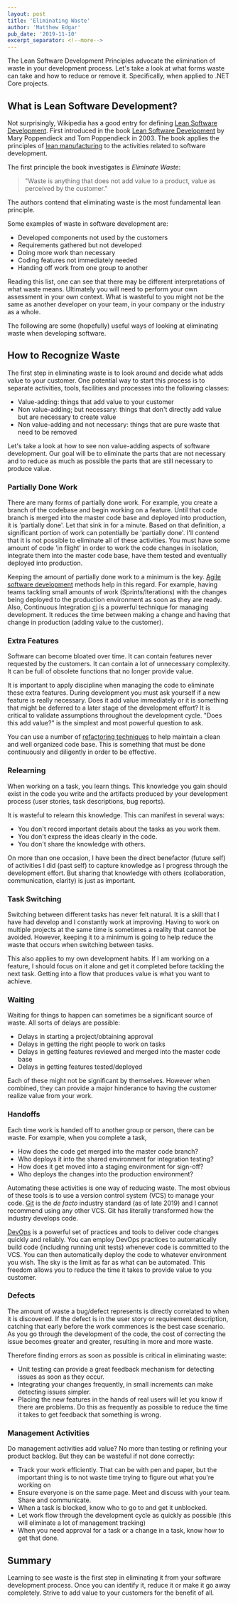 ```yaml
---
layout: post
title: 'Eliminating Waste'
author: 'Matthew Edgar'
pub_date: '2019-11-10'
excerpt_separator: <!--more-->
---
```


The Lean Software Development Principles advocate the elimination of waste in your development
process. Let's take a look at what forms waste can take and how to reduce or remove it. Specifically,
when applied to .NET Core projects.

<!--more-->

## What is Lean Software Development?

Not surprisingly, Wikipedia has a good entry for defining [Lean Software Development][lean-wiki].
First introduced in the book [Lean Software Development][lean-book] by Mary Poppendieck and Tom Poppendieck in 2003. The book applies the principles of [lean manufacturing][lean-manufacturing] to the activities related to software development.

The first principle the book investigates is _Eliminate Waste_:

> "Waste is anything that does not add value to a product, value as perceived by the customer."

The authors contend that eliminating waste is the most fundamental lean principle.

Some examples of waste in software development are:

- Developed components not used by the customers
- Requirements gathered but not developed
- Doing more work than necessary
- Coding features not immediately needed
- Handing off work from one group to another

Reading this list, one can see that there may be different interpretations of what waste means. Ultimately
you will need to perform your own assessment in your own context. What is wasteful to you might not be the same
as another developer on your team, in your company or the industry as a whole.

The following are some (hopefully) useful ways of looking at eliminating waste when developing software.

## How to Recognize Waste

The first step in eliminating waste is to look around and decide what adds value to your customer. One
potential way to start this process is to separate activities, tools, facilities and processes into
the following classes:

- Value-adding: things that add value to your customer
- Non value-adding; but necessary: things that don't directly add value but are necessary to create value
- Non value-adding and not necessary: things that are pure waste that need to be removed

Let's take a look at how to see non value-adding aspects of software development. Our goal will be
to eliminate the parts that are not necessary and to reduce as much as possible the parts that
are still necessary to produce value.

### Partially Done Work

There are many forms of partially done work. For example, you create a branch of the codebase and begin working
on a feature. Until that code branch is merged into the master code base and deployed into production, it is
'partially done'. Let that sink in for a minute. Based on that definition, a significant portion of work can
potentially be 'partially done'. I'll contend that it is not possible to eliminate all of these activities. You
must have some amount of code 'in flight' in order to work the code changes in isolation, integrate them into
the master code base, have them tested and eventually deployed into production.

Keeping the amount of partially done work to a minimum is the key. [Agile software development][agile] methods help
in this regard. For example, having teams tackling small amounts of work (Sprints/Iterations) with the changes being
deployed to the production environment as soon as they are ready. Also, Continuous Integration [ci] is a
powerful technique for managing development. It reduces the time between making a change and having that change
in production (adding value to the customer).

### Extra Features

Software can become bloated over time. It can contain features never requested by the customers. It can
contain a lot of unnecessary complexity. It can be full of obsolete functions that no longer provide
value.

It is important to apply discipline when managing the code to eliminate these extra features. During development
you must ask yourself if a new feature is really necessary. Does it add value immediately or it is something
that might be deferred to a later stage of the development effort? It is critical to validate assumptions
throughout the development cycle. "Does this add value?" is the simplest and most powerful question to ask.

You can use a number of [refactoring techniques][refactoring] to help maintain a clean and well organized
code base. This is something that must be done continuously and diligently in order to be effective.

### Relearning

When working on a task, you learn things. This knowledge you gain should exist in the code you write
and the artifacts produced by your development process (user stories, task descriptions, bug reports).

It is wasteful to relearn this knowledge. This can manifest in several ways:

- You don't record important details about the tasks as you work them.
- You don't express the ideas clearly in the code.
- You don't share the knowledge with others.

On more than one occasion, I have been the direct benefactor (future self) of activities
I did (past self) to capture knowledge as I progress through the development effort. But sharing
that knowledge with others (collaboration, communication, clarity) is just as important.

### Task Switching

Switching between different tasks has never felt natural. It is a skill that I have had develop and
I constantly work at improving. Having to work on multiple projects at the same time is sometimes
a reality that cannot be avoided. However, keeping it to a minimum is going to help reduce the
waste that occurs when switching between tasks.

This also applies to my own development habits. If I am working on a feature, I should focus on it alone
and get it completed before tackling the next task. Getting into a flow that produces value is
what you want to achieve.

### Waiting

Waiting for things to happen can sometimes be a significant source of waste. All sorts of delays
are possible:

- Delays in starting a project/obtaining approval
- Delays in getting the right people to work on tasks
- Delays in getting features reviewed and merged into the master code base
- Delays in getting features tested/deployed

Each of these might not be significant by themselves. However when combined, they can provide
a major hinderance to having the customer realize value from your work.

### Handoffs

Each time work is handed off to another group or person, there can be waste. For example,
when you complete a task,

- How does the code get merged into the master code branch?
- Who deploys it into the shared environment for integration testing?
- How does it get moved into a staging environment for sign-off?
- Who deploys the changes into the production environment?

Automating these activities is one way of reducing waste. The most obvious of these
tools is to use a version control system (VCS) to manage your code. [Git][git] is the _de facto_
industry standard (as of late 2019) and I cannot recommend using any other VCS. Git
has literally transformed how the industry develops code.

[DevOps][devops] is a powerful set of practices and tools to deliver code changes quickly and reliably.
You can employ DevOps practices to automatically build code (including running unit tests) whenever code is
committed to the VCS. You can then automatically deploy the code to whatever environment you wish.
The sky is the limit as far as what can be automated. This freedom allows you to reduce the time
it takes to provide value to you customer.

### Defects

The amount of waste a bug/defect represents is directly correlated to when it is discovered. If
the defect is in the user story or requirement description, catching that early before the work
commences is the best case scenario. As you go through the development of the code, the cost
of correcting the issue becomes greater and greater, resulting in more and more waste.

Therefore finding errors as soon as possible is critical in eliminating waste:

- Unit testing can provide a great feedback mechanism for detecting issues as soon as they occur.
- Integrating your changes frequently, in small increments can make detecting issues simpler.
- Placing the new features in the hands of real users will let you know if there are problems. Do this as 
frequently as possible to reduce the time it takes to get feedback that something is wrong.

### Management Activities

Do management activities add value? No more than testing or refining your product backlog. But they
can be wasteful if not done correctly:

- Track your work efficiently. That can be with pen and paper, but the important thing is to not waste
  time trying to figure out what you're working on
- Ensure everyone is on the same page. Meet and discuss with your team. Share and communicate.
- When a task is blocked, know who to go to and get it unblocked.
- Let work flow through the development cycle as quickly as possible (this will eliminate a lot of management tracking)
- When you need approval for a task or a change in a task, know how to get that done.

## Summary

Learning to see waste is the first step in eliminating it from your software development process. Once you can identify
it, reduce it or make it go away completely. Strive to add value to your customers for the benefit of all.

[lean-wiki]: https://en.wikipedia.org/wiki/Lean_software_development
[lean-book]: https://www.amazon.com/Lean-Software-Development-Agile-Toolkit/dp/0321150783
[lean-manufacturing]: https://en.wikipedia.org/wiki/Lean_manufacturing
[agile]: https://en.wikipedia.org/wiki/Agile_software_development
[ci]: https://en.wikipedia.org/wiki/Continuous_integration
[refactoring]: https://en.wikipedia.org/wiki/Code_refactoring
[devops]: https://aws.amazon.com/devops/what-is-devops/
[git]: https://git-scm.com/
